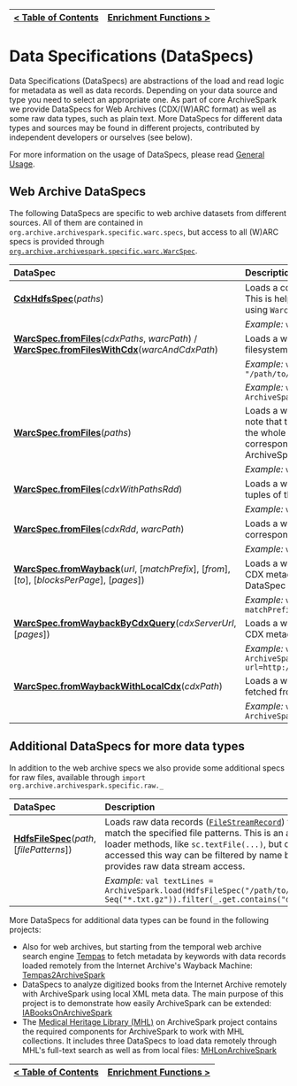[< Table of Contents](README.md) | [Enrichment Functions >](EnrichFuncs.md)
:---|---:

# Data Specifications (DataSpecs)

Data Specifications (DataSpecs) are abstractions of the load and read logic for metadata as well as data records.
Depending on your data source and type you need to select an appropriate one.
As part of core ArchiveSpark we provide DataSpecs for Web Archives (CDX/(W)ARC format) as well as some raw data types, such as plain text.
More DataSpecs for different data types and sources may be found in different projects, contributed by independent developers or ourselves (see below).

For more information on the usage of DataSpecs, please read [General Usage](General_Usage.md).

## Web Archive DataSpecs

The following DataSpecs are specific to web archive datasets from different sources. All of them are contained in `org.archive.archivespark.specific.warc.specs`, but access to all (W)ARC specs is provided through [`org.archive.archivespark.specific.warc.WarcSpec`](../src/main/scala/org/archive/archivespark/specific/warc/WarcSpec.scala).

DataSpec| Description
:-------|:---
**[CdxHdfsSpec](../src/main/scala/org/archive/archivespark/specific/warc/specs/CdxHdfsSpec.scala)**(*paths*) | Loads a collection of CDX records (meta data only) from a (distributed) filesystem, like HDFS. This is helpful to resolve *revisit records*, before loading the corresponding (W)ARC records, using `WarcHdfsCdxRddSpec`.
&nbsp; | *Example:* `val cdxRdd = ArchiveSpark.load(CdxHdfsSpec("/path/to/*.cdx.gz"))` 
**[WarcSpec.fromFiles](../src/main/scala/org/archive/archivespark/specific/warc/specs/WarcCdxHdfsSpec.scala)**(*cdxPaths*, *warcPath*) / **[WarcSpec.fromFilesWithCdx](../src/main/scala/org/archive/archivespark/specific/warc/specs/WarcCdxHdfsSpec.scala)**(*warcAndCdxPath*) | Loads a web archive collection that is available in CDX and (W)ARC format from a (distributed) filesystem, like HDFS.
&nbsp; | *Example:* `val rdd = ArchiveSpark.load(WarcSpec.fromFiles("/path/to/*.cdx.gz", "/path/to/warc_dir"))`
&nbsp; | *Example:* `val rdd = ArchiveSpark.load(WarcSpec.fromFilesWithCdx("/path/to/warc_dir_with_cdx"))`
**[WarcSpec.fromFiles](../src/main/scala/org/archive/archivespark/specific/warc/specs/WarcHdfsSpec.scala)**(*paths*) | Loads a web archive dataset from (W)ARC files without corresponding CDX records. Please note that this may be much slower for most operations except for batch processing that involve the whole collection. So it is highly recommended to use this DataSpec only to generate corresponding CDX records and reload it using along with CDX records in order to make use of ArchiveSpark's optimized two-step loading approach.
&nbsp; | *Example:* `val rdd = ArchiveSpark.load(WarcSpec.fromFiles("/path/to/*.*arc.gz"))`
**[WarcSpec.fromFiles](../src/main/scala/org/archive/archivespark/specific/warc/specs/WarcHdfsCdxPathRddSpec.scala)**(*cdxWithPathsRdd*) | Loads a web archive dataset from a (distributed) filesystem, like HDFS, given an RDD with tuples of the form `(CdxRecord, "/warc/path")`.
&nbsp; | *Example:* `val rdd = ArchiveSpark.load(WarcSpec.fromFiles(cdxWithPathsRdd))`
**[WarcSpec.fromFiles](../src/main/scala/org/archive/archivespark/specific/warc/specs/WarcHdfsCdxRddSpec.scala)**(*cdxRdd*, *warcPath*) | Loads a web archive dataset from a (distributed) filesystem, like HDFS, given an RDD of corresponding CDX records (e.g., loaded using `CdxHdfsSpec`).
&nbsp; | *Example:* `val rdd = ArchiveSpark.load(WarcSpec.fromFiles(cdxRdd, "/path/to/warc"))`
**[WarcSpec.fromWayback](../src/main/scala/org/archive/archivespark/specific/warc/specs/WaybackSpec.scala)**(*url*, [*matchPrefix*], [*from*], [*to*], [*blocksPerPage*], [*pages*]) | Loads a web archive dataset remotely from the [Internet Archive's Wayback Machine](http://web.archive.org) with the CDX metadata being fetched from CDX server. More details on the parameters for this DataSpec can be found on the [CDX server documentation](https://github.com/internetarchive/wayback/tree/master/wayback-cdx-server).
&nbsp; | *Example:* `val rdd = ArchiveSpark.load(WarcSpec.fromWayback("helgeholzmann.de", matchPrefix = true, from = 201905, to = 201906, pages = 50))`
**[WarcSpec.fromWaybackByCdxQuery](../src/main/scala/org/archive/archivespark/specific/warc/specs/WaybackSpec.scala)**(*cdxServerUrl*, [*pages*]) | Loads a web archive dataset remotely from the [Internet Archive's Wayback Machine](http://web.archive.org) with the CDX metadata being fetched from the specified URL, e.g., [CDX server query](https://github.com/internetarchive/wayback/tree/master/wayback-cdx-server).
&nbsp; | *Example:* `val rdd = ArchiveSpark.load(WarcSpec.fromWaybackByCdxQuery("http://web.archive.org/cdx/search/cdx?url=http://www.helgeholzmann.de&matchType=true", pages = 50))`
**[WarcSpec.fromWaybackWithLocalCdx](../src/main/scala/org/archive/archivespark/specific/warc/specs/WaybackCdxHdfsSpec.scala)**(*cdxPath*) | Loads a web archive collection from local CDX records with the corresponding data being fetched from the [Internet Archive's Wayback Machine](http://web.archive.org) remotely. 
&nbsp; | *Example:* `val rdd = ArchiveSpark.load(WarcSpec.fromWaybackWithLocalCdx("/path/to/*.cdx.gz"))`

## Additional DataSpecs for more data types 

In addition to the web archive specs we also provide some additional specs for raw files, available through `import org.archive.archivespark.specific.raw._`

DataSpec| Description
:-------|:---
**[HdfsFileSpec](../src/main/scala/org/archive/archivespark/specific/raw/HdfsFileSpec.scala)**(*path*, [*filePatterns*]) | Loads raw data records ([`FileStreamRecord`](../src/main/scala/org/archive/archivespark/specific/raw/FileStreamRecord.scala)) from the given path, which match the specified file patterns. This is an alternative to Spark's native loader methods, like `sc.textFile(...)`, but offers more flexibility as files accessed this way can be filtered by name before they are loaded and also provides raw data stream access.
&nbsp; | *Example:* `val textLines = ArchiveSpark.load(HdfsFileSpec("/path/to/data", Seq("*.txt.gz")).filter(_.get.contains("data")).flatMap(_.lineIterator)`

More DataSpecs for additional data types can be found in the following projects:

* Also for web archives, but starting from the temporal web archive search engine [Tempas](http://tempas.L3S.de/v2) to fetch metadata by keywords with data records loaded remotely from the Internet Archive's Wayback Machine: [Tempas2ArchiveSpark](https://github.com/helgeho/Tempas2ArchiveSpark)
* DataSpecs to analyze digitized books from the Internet Archive remotely with ArchiveSpark using local XML meta data. The main purpose of this project is to demonstrate how easily ArchiveSpark can be extended: [IABooksOnArchiveSpark](https://github.com/helgeho/IABooksOnArchiveSpark)
* The [Medical Heritage Library (MHL)](http://www.medicalheritage.org/) on ArchiveSpark project contains the required components for ArchiveSpark to work with MHL collections. It includes three DataSpecs to load data remotely through MHL's full-text search as well as from local files: [MHLonArchiveSpark](https://github.com/helgeho/MHLonArchiveSpark)

[< Table of Contents](README.md) | [Enrichment Functions >](EnrichFuncs.md)
:---|---: